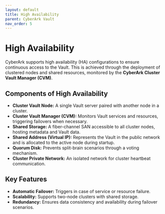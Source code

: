 ```yaml
---
layout: default
title: High Availability
parent: CyberArk Vault
nav_order: 5
---
```

# High Availability


CyberArk supports high availability (HA) configurations to ensure continuous access to the Vault. This is achieved through the deployment of clustered nodes and shared resources, monitored by the **CyberArk Cluster Vault Manager (CVM)**.

## Components of High Availability
- **Cluster Vault Node:** A single Vault server paired with another node in a cluster.
- **Cluster Vault Manager (CVM):** Monitors Vault services and resources, triggering failovers when necessary.
- **Shared Storage:** A fiber-channel SAN accessible to all cluster nodes, hosting metadata and Vault data.
- **Shared Address (Virtual IP):** Represents the Vault in the public network and is allocated to the active node during startup.
- **Quorum Disk:** Prevents split-brain scenarios through a voting mechanism.
- **Cluster Private Network:** An isolated network for cluster heartbeat communication.

## Key Features
- **Automatic Failover:** Triggers in case of service or resource failure.
- **Scalability:** Supports two-node clusters with shared storage.
- **Redundancy:** Ensures data consistency and availability during failover scenarios.
